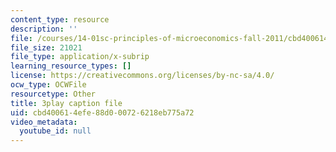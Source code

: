 ```yaml
---
content_type: resource
description: ''
file: /courses/14-01sc-principles-of-microeconomics-fall-2011/cbd400614efe88d000726218eb775a72_O7IwAlval_0.srt
file_size: 21021
file_type: application/x-subrip
learning_resource_types: []
license: https://creativecommons.org/licenses/by-nc-sa/4.0/
ocw_type: OCWFile
resourcetype: Other
title: 3play caption file
uid: cbd40061-4efe-88d0-0072-6218eb775a72
video_metadata:
  youtube_id: null
---
```

